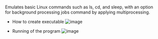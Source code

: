Emulates basic Linux commands such as ls, cd, and sleep, with an option for background processing jobs command by applying multiprocessing. 

- How to create executable
![image](https://github.com/user-attachments/assets/66f53e10-20a4-4baa-9123-75a3ec2faea7)

- Running of the program
![image](https://github.com/user-attachments/assets/131b8b98-b9fd-4ae9-aa1a-626d6da0ee1c)
